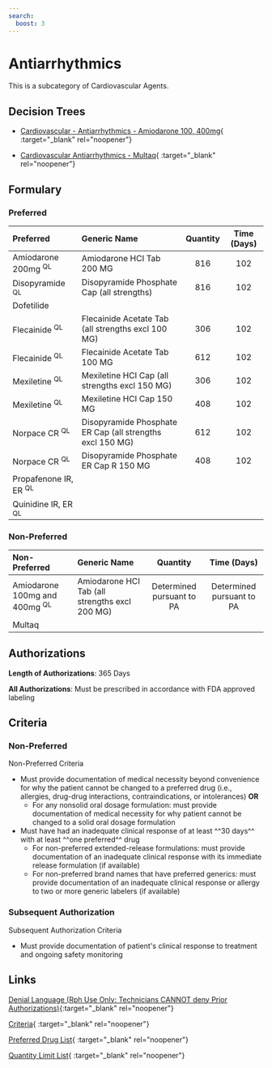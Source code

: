 ```yaml
---
search:
  boost: 3
---
```


# Antiarrhythmics

This is a subcategory of Cardiovascular Agents.

## Decision Trees

- [Cardiovascular - Antiarrhythmics - Amiodarone 100, 400mg](https://forms.office.com/Pages/ResponsePage.aspx?id=nPhjxpvvj0G9PUHkbAzgaN9UYz8EqmlIs3_TYn4TbXBUM1lMQjdHVFZOQVBYMjREQkdEUDYxSzRJMSQlQCN0PWcu){ :target="_blank" rel="noopener"}

- [Cardiovascular Antiarrhythmics - Multaq](https://forms.office.com/Pages/ResponsePage.aspx?id=nPhjxpvvj0G9PUHkbAzgaN9UYz8EqmlIs3_TYn4TbXBUMFhJVUhGNE9CWklFUEdDODVJUElRSEFSSCQlQCN0PWcu){ :target="_blank" rel="noopener"}

## Formulary

### Preferred

| Preferred                        | Generic Name                                              | Quantity | Time (Days) |
| :------------------------------- | :-------------------------------------------------------- | :------: | :---------: |
| Amiodarone 200mg <sup>QL</sup>   | Amiodarone HCI Tab 200 MG                                 |   816    |     102     |
| Disopyramide <sup>QL</sup>       | Disopyramide Phosphate Cap (all strengths)                |   816    |     102     |
| Dofetilide                       |                                                           |          |             |
| Flecainide <sup>QL</sup>         | Flecainide Acetate Tab (all strengths excl 100 MG)        |   306    |     102     |
| Flecainide <sup>QL</sup>         | Flecainide Acetate Tab 100 MG                             |   612    |     102     |
| Mexiletine <sup>QL</sup>         | Mexiletine HCI Cap (all strengths excl 150 MG)            |   306    |     102     |
| Mexiletine <sup>QL</sup>         | Mexiletine HCI Cap 150 MG                                 |   408    |     102     |
| Norpace CR <sup>QL</sup>         | Disopyramide Phosphate ER Cap (all strengths excl 150 MG) |   612    |     102     |
| Norpace CR <sup>QL</sup>         | Disopyramide Phosphate ER Cap R 150 MG                    |   408    |     102     |
| Propafenone IR, ER <sup>QL</sup> |                                                           |          |             |
| Quinidine IR, ER <sup>QL</sup>   |                                                           |          |             |

### Non-Preferred

| Non-Preferred                            | Generic Name                                   |         Quantity          |        Time (Days)        |
| :--------------------------------------- | :--------------------------------------------- | :-----------------------: | :-----------------------: |
| Amiodarone 100mg and 400mg <sup>QL</sup> | Amiodarone HCI Tab (all strengths excl 200 MG) | Determined pursuant to PA | Determined pursuant to PA |
| Multaq                                   |                                                |                           |                           |

## Authorizations

**Length of Authorizations**: 365 Days

**All Authorizations**: Must be prescribed in accordance with FDA approved labeling

## Criteria

### Non-Preferred

Non-Preferred Criteria

- Must provide documentation of medical necessity beyond convenience for why the patient cannot be changed to a preferred drug (i.e., allergies, drug-drug interactions, contraindications, or intolerances) **OR**
    - For any nonsolid oral dosage formulation: must provide documentation of medical necessity for why patient cannot be changed to a solid oral dosage formulation
- Must have had an inadequate clinical response of at least ^^30 days^^ with at least ^^one preferred^^ drug
    - For non-preferred extended-release formulations: must provide documentation of an inadequate clinical response with its immediate release formulation (if available)
    - For non-preferred brand names that have preferred generics: must provide documentation of an inadequate clinical response or allergy to two or more generic labelers (if available)

### Subsequent Authorization

Subsequent Authorization Criteria

- Must provide documentation of patient's clinical response to treatment and ongoing safety monitoring

## Links

[Denial Language (Rph Use Only: Technicians CANNOT deny Prior Authorizations)](https://mygainwell-my.sharepoint.com.mcas.ms/:w:/r/personal/rachel_carpenter_gainwelltechnologies_com/_layouts/15/Doc.aspx?sourcedoc=%7BCD777F63-7F18-4713-8D6A-B043BEE631F5%7D&file=Denial%20Language%20Updated%2009112023.docx&action=embedview&mobileredirect=true&wdStartOn=16&cid=f4472ece-6d4f-4694-b0c5-c150a2f53fea){:target="_blank" rel="noopener"}

[Criteria](https://medicaid.ohio.gov/static/PHM/drug-coverage/20231001+UPDL+Criteria+_v2.FINAL.pdf#page=21){ :target="_blank" rel="noopener"}

[Preferred Drug List](https://medicaid.ohio.gov/static/PHM/drug-coverage/20231001_UPDL_V2.FINAL.hyperlinks_added.pdf#page=12){ :target="_blank" rel="noopener"}

[Quantity Limit List](https://medicaid.ohio.gov/static/PHM/drug-coverage/20230101_Ohio_Medicaid_Quantity_Document_APPROVED.pdf){ :target="_blank" rel="noopener"}
